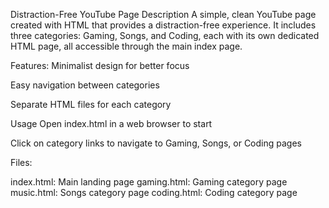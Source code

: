 Distraction-Free YouTube Page
Description
A simple, clean YouTube page created with HTML that provides a distraction-free experience. It includes three categories: Gaming, Songs, and Coding, each with its own dedicated HTML page, all accessible through the main index page.

Features:
Minimalist design for better focus

Easy navigation between categories

Separate HTML files for each category

Usage
Open index.html in a web browser to start

Click on category links to navigate to Gaming, Songs, or Coding pages

Files: 

index.html: Main landing page
gaming.html: Gaming category page
music.html: Songs category page
coding.html: Coding category page
